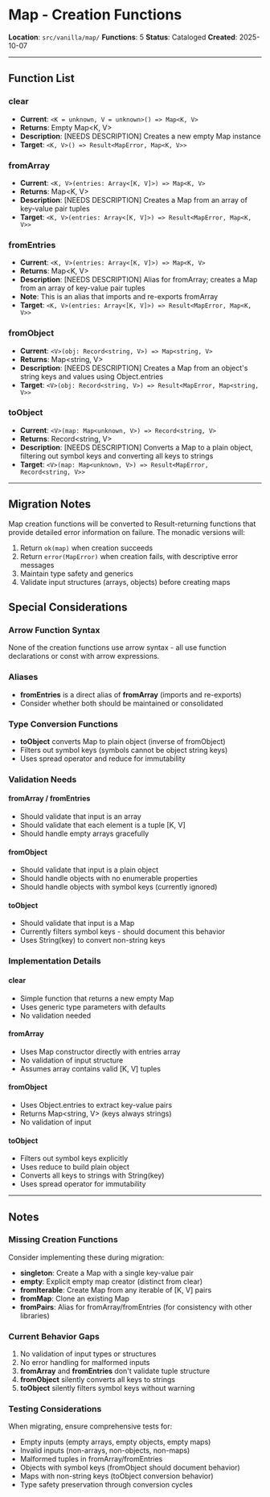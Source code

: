 # Map - Creation Functions

**Location**: `src/vanilla/map/`
**Functions**: 5
**Status**: Cataloged
**Created**: 2025-10-07

---

## Function List

### clear

- **Current**: `<K = unknown, V = unknown>() => Map<K, V>`
- **Returns**: Empty Map<K, V>
- **Description**: [NEEDS DESCRIPTION] Creates a new empty Map instance
- **Target**: `<K, V>() => Result<MapError, Map<K, V>>`

### fromArray

- **Current**: `<K, V>(entries: Array<[K, V]>) => Map<K, V>`
- **Returns**: Map<K, V>
- **Description**: [NEEDS DESCRIPTION] Creates a Map from an array of key-value pair tuples
- **Target**: `<K, V>(entries: Array<[K, V]>) => Result<MapError, Map<K, V>>`

### fromEntries

- **Current**: `<K, V>(entries: Array<[K, V]>) => Map<K, V>`
- **Returns**: Map<K, V>
- **Description**: [NEEDS DESCRIPTION] Alias for fromArray; creates a Map from an array of key-value pair tuples
- **Note**: This is an alias that imports and re-exports fromArray
- **Target**: `<K, V>(entries: Array<[K, V]>) => Result<MapError, Map<K, V>>`

### fromObject

- **Current**: `<V>(obj: Record<string, V>) => Map<string, V>`
- **Returns**: Map<string, V>
- **Description**: [NEEDS DESCRIPTION] Creates a Map from an object's string keys and values using Object.entries
- **Target**: `<V>(obj: Record<string, V>) => Result<MapError, Map<string, V>>`

### toObject

- **Current**: `<V>(map: Map<unknown, V>) => Record<string, V>`
- **Returns**: Record<string, V>
- **Description**: [NEEDS DESCRIPTION] Converts a Map to a plain object, filtering out symbol keys and converting all keys to strings
- **Target**: `<V>(map: Map<unknown, V>) => Result<MapError, Record<string, V>>`

---

## Migration Notes

Map creation functions will be converted to Result-returning functions that provide detailed error information on failure. The monadic versions will:

1. Return `ok(map)` when creation succeeds
2. Return `error(MapError)` when creation fails, with descriptive error messages
3. Maintain type safety and generics
4. Validate input structures (arrays, objects) before creating maps

## Special Considerations

### Arrow Function Syntax

None of the creation functions use arrow syntax - all use function declarations or const with arrow expressions.

### Aliases

- **fromEntries** is a direct alias of **fromArray** (imports and re-exports)
- Consider whether both should be maintained or consolidated

### Type Conversion Functions

- **toObject** converts Map to plain object (inverse of fromObject)
- Filters out symbol keys (symbols cannot be object string keys)
- Uses spread operator and reduce for immutability

### Validation Needs

#### fromArray / fromEntries

- Should validate that input is an array
- Should validate that each element is a tuple [K, V]
- Should handle empty arrays gracefully

#### fromObject

- Should validate that input is a plain object
- Should handle objects with no enumerable properties
- Should handle objects with symbol keys (currently ignored)

#### toObject

- Should validate that input is a Map
- Currently filters symbol keys - should document this behavior
- Uses String(key) to convert non-string keys

### Implementation Details

#### clear

- Simple function that returns a new empty Map
- Uses generic type parameters with defaults
- No validation needed

#### fromArray

- Uses Map constructor directly with entries array
- No validation of input structure
- Assumes array contains valid [K, V] tuples

#### fromObject

- Uses Object.entries to extract key-value pairs
- Returns Map<string, V> (keys always strings)
- No validation of input

#### toObject

- Filters out symbol keys explicitly
- Uses reduce to build plain object
- Converts all keys to strings with String(key)
- Uses spread operator for immutability

---

## Notes

### Missing Creation Functions

Consider implementing these during migration:

- **singleton**: Create a Map with a single key-value pair
- **empty**: Explicit empty map creator (distinct from clear)
- **fromIterable**: Create Map from any iterable of [K, V] pairs
- **fromMap**: Clone an existing Map
- **fromPairs**: Alias for fromArray/fromEntries (for consistency with other libraries)

### Current Behavior Gaps

1. No validation of input types or structures
2. No error handling for malformed inputs
3. **fromArray** and **fromEntries** don't validate tuple structure
4. **fromObject** silently converts all keys to strings
5. **toObject** silently filters symbol keys without warning

### Testing Considerations

When migrating, ensure comprehensive tests for:

- Empty inputs (empty arrays, empty objects, empty maps)
- Invalid inputs (non-arrays, non-objects, non-maps)
- Malformed tuples in fromArray/fromEntries
- Objects with symbol keys (fromObject should document behavior)
- Maps with non-string keys (toObject conversion behavior)
- Type safety preservation through conversion cycles

